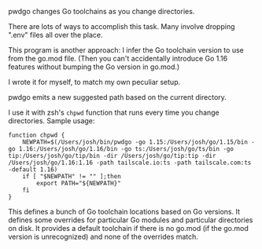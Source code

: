 pwdgo changes Go toolchains as you change directories.

There are lots of ways to accomplish this task. Many involve dropping ".env" files all over the place.

This program is another approach: I infer the Go toolchain version to use from the go.mod file. (Then you can't accidentally introduce Go 1.16 features without bumping the Go version in go.mod.)

I wrote it for myself, to match my own peculiar setup.

pwdgo emits a new suggested path based on the current directory.

I use it with zsh's `chpwd` function that runs every time you change directories. Sample usage:

```
function chpwd {
    NEWPATH=$(/Users/josh/bin/pwdgo -go 1.15:/Users/josh/go/1.15/bin -go 1.16:/Users/josh/go/1.16/bin -go ts:/Users/josh/go/ts/bin -go tip:/Users/josh/go/tip/bin -dir /Users/josh/go/tip:tip -dir /Users/josh/go/1.16:1.16 -path tailscale.io:ts -path tailscale.com:ts -default 1.16)
    if [ "$NEWPATH" != "" ];then
        export PATH="${NEWPATH}"
    fi
}
```

This defines a bunch of Go toolchain locations based on Go versions. It defines some overrides for particular Go modules and particular directories on disk. It provides a default toolchain if there is no go.mod (if the go.mod version is unrecognized) and none of the overrides match.
